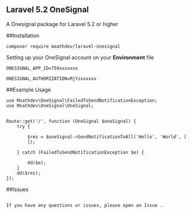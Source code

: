 ## Laravel 5.2 OneSignal

A Onesignal package for Laravel 5.2 or higher
 
##Installation

````
composer require moathdev/laravel-onesignal
````

Setting up your OneSignal account on your  **Environment** file

````
ONESIGNAL_APP_ID=759xxxxxxx

ONESIGNAL_AUTHORIZATION=MjYzxxxxxx
````
##Example Usage
````
use Moathdev\OneSignal\FailedToSendNotificationException;
use Moathdev\OneSignal\OneSignal;


Route::get('/', function (OneSignal $oneSignal) {
    try {

        $res = $oneSignal->SendNotificationToAll('Hello', 'World', [
        ]);

    } catch (FailedToSendNotificationException $e) {

        dd($e);
    }
    dd($res);
});
 ````
 ##Issues

````

If you have any questions or issues, please open an Issue .